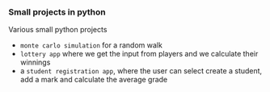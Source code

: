 ### Small projects in python

Various small python projects

- `monte carlo simulation` for a random walk
- `lottery app` where we get the input from players and we calculate their winnings
- a `student registration app`, where the user can select create a student, add a mark and calculate the average grade
